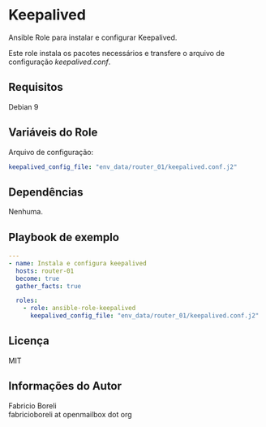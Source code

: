 Keepalived
==========
Ansible Role para instalar e configurar Keepalived.  

Este role instala os pacotes necessários e transfere o arquivo de configuração _keepalived.conf_.

Requisitos
----------
Debian 9  

Variáveis do Role
-----------------
Arquivo de configuração:
```yaml
keepalived_config_file: "env_data/router_01/keepalived.conf.j2"
```

Dependências
------------

Nenhuma.

Playbook de exemplo
-------------------
```yaml
---
- name: Instala e configura keepalived
  hosts: router-01
  become: true
  gather_facts: true

  roles:
    - role: ansible-role-keepalived
      keepalived_config_file: "env_data/router_01/keepalived.conf.j2"
```

Licença
-------

MIT

Informações do Autor
--------------------

Fabricio Boreli  
fabricioboreli at openmailbox dot org
